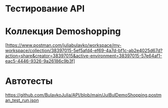 # Тестирование API
# Коллекция Demoshopping
[https://www.postman.com/juliabulavko/workspace/my-workspace/collection/38397015-5ef5afd4-ef69-4a7d-bf1c-ab2e4025d67d?action=share&creator=38397015&active-environment=38397015-57e64af1-eac5-4446-9326-9a26186c9b3f]
# Автотесты
https://github.com/BulavkoJulia/API/blob/main/JulBulDemoShopping.postman_test_run.json

